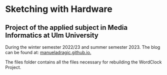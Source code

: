 # Sketching with Hardware

## Project of the applied subject in Media Informatics at Ulm University

During the winter semester 2022/23 and summer semester 2023. 
The blog can be found at: [manueladragic.github.io.](https://manueladragic.github.io/swh/)

The files folder contains all the files necessary for rebuilding the WordClock Project.
